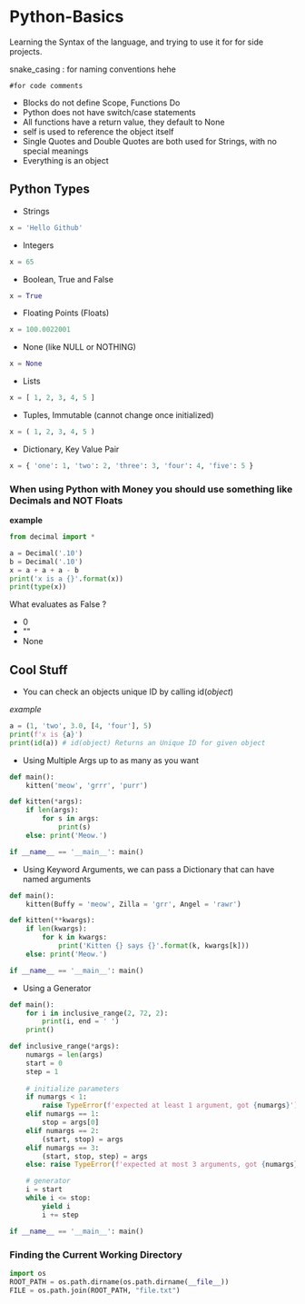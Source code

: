 # Python-Basics

Learning the Syntax of the language, and trying to use it for for side projects.

snake_casing : for naming conventions hehe

```#for code comments```

- Blocks do not define Scope, Functions Do
- Python does not have switch/case statements
- All functions have a return value, they default to None
- self is used to reference the object itself
- Single Quotes and Double Quotes are both used for Strings, with no special meanings
- Everything is an object

## Python Types

- Strings
```Python
x = 'Hello Github'
```

- Integers
```Python
x = 65
```

- Boolean, True and False
```Python
x = True
```

- Floating Points (Floats)
```Python
x = 100.0022001
```

- None (like NULL or NOTHING)
```Python
x = None
```
- Lists
```Python
x = [ 1, 2, 3, 4, 5 ]
```

- Tuples, Immutable (cannot change once initialized)
```Python
x = ( 1, 2, 3, 4, 5 )
```

- Dictionary, Key Value Pair
```Python
x = { 'one': 1, 'two': 2, 'three': 3, 'four': 4, 'five': 5 }
```

### When using Python with Money you should use something like Decimals and NOT Floats

**example**
```Python
from decimal import *

a = Decimal('.10')
b = Decimal('.10')
x = a + a + a - b
print('x is a {}'.format(x))
print(type(x))
```

What evaluates as False ?

- 0
- ""
- None


## Cool Stuff

- You can check an objects unique ID by calling id(*object*)

*example*
```Python
a = (1, 'two', 3.0, [4, 'four'], 5)
print(f'x is {a}')
print(id(a)) # id(object) Returns an Unique ID for given object
```

- Using Multiple Args up to as many as you want

```Python
def main():
    kitten('meow', 'grrr', 'purr')

def kitten(*args):
    if len(args):
        for s in args:
            print(s)
    else: print('Meow.')

if __name__ == '__main__': main()
```

- Using Keyword Arguments, we can pass a Dictionary that can have named arguments

```Python
def main():
    kitten(Buffy = 'meow', Zilla = 'grr', Angel = 'rawr')

def kitten(**kwargs):
    if len(kwargs):
        for k in kwargs:
            print('Kitten {} says {}'.format(k, kwargs[k]))
    else: print('Meow.')

if __name__ == '__main__': main()
```

- Using a Generator

```Python
def main():
    for i in inclusive_range(2, 72, 2):
        print(i, end = ' ')
    print()

def inclusive_range(*args):
    numargs = len(args)
    start = 0
    step = 1
    
    # initialize parameters
    if numargs < 1:
        raise TypeError(f'expected at least 1 argument, got {numargs}')
    elif numargs == 1:
        stop = args[0]
    elif numargs == 2:
        (start, stop) = args
    elif numargs == 3:
        (start, stop, step) = args
    else: raise TypeError(f'expected at most 3 arguments, got {numargs}')

    # generator
    i = start
    while i <= stop:
        yield i
        i += step

if __name__ == '__main__': main()
```

### Finding the Current Working Directory

```Python
import os
ROOT_PATH = os.path.dirname(os.path.dirname(__file__))
FILE = os.path.join(ROOT_PATH, "file.txt")

```

